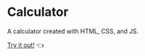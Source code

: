 # Calculator

A calculator created with HTML, CSS, and JS.

[Try it out!](https://zoekurtzer.github.io/calculator/) 👈



